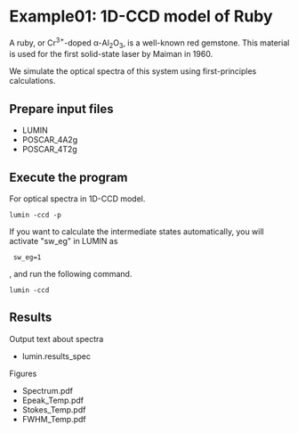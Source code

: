 # Example01: 1D-CCD model of Ruby
A ruby, or Cr$^{3+}$-doped $\mathrm{\alpha}$-Al$_2$O$_3$,  is a well-known red gemstone.
This material is used for the first solid-state laser by Maiman in 1960.

We simulate the optical spectra of this system using first-principles calculations. 

## Prepare input files
- LUMIN
- POSCAR_4A2g
- POSCAR_4T2g

## Execute the program
For optical spectra in 1D-CCD model.
```shell-session
lumin -ccd -p
```

If you want to calculate the intermediate states automatically, you will activate "sw_eg" in LUMIN as
```shell-session
 sw_eg=1
```
, and run the following command.
```shell-session
lumin -ccd
```

## Results
Output text about spectra
- lumin.results_spec

Figures
- Spectrum.pdf
- Epeak_Temp.pdf
- Stokes_Temp.pdf
- FWHM_Temp.pdf